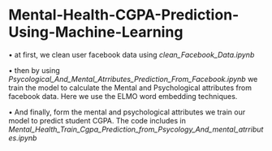 # Mental-Health-CGPA-Prediction-Using-Machine-Learning
•	at first, we clean user facebook data using *clean_Facebook_Data.ipynb*

•	then by using *Psycological_And_Mental_Atrributes_Prediction_From_Facebook.ipynb* we train the model to calculate the Mental and Psychological attributes from facebook data. Here we use the ELMO word embedding techniques.

•	And finally, form the mental and psychological attributes we train our model to predict student CGPA. The code includes in *Mental_Health_Train_Cgpa_Prediction_from_Psycology_And_mental_atrributes.ipynb*

